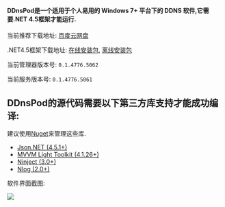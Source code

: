 #### DDnsPod是一个适用于个人易用的 Windows 7+ 平台下的 DDNS 软件,它需要.NET 4.5框架才能运行.
当前推荐下载地址: [百度云网盘](http://pan.baidu.com/share/link?shareid=230448&uk=1040525562)

.NET4.5框架下载地址: [在线安装包](http://go.microsoft.com/fwlink/?LinkId=225704), [离线安装包](http://go.microsoft.com/fwlink/?LinkId=225702)

当前管理器版本号: `0.1.4776.5062`

当前服务版本号: `0.1.4776.5061`

## DDnsPod的源代码需要以下第三方库支持才能成功编译:

建议使用[Nuget](http://nuget.org/)来管理这些库.

 - [Json.NET (4.5.1+)](http://json.codeplex.com/)
 - [MVVM Light Toolkit (4.1.26+)](http://mvvmlight.codeplex.com/)
 - [Ninject (3.0+)](https://github.com/ninject/ninject)
 - [Nlog (2.0+)](http://nlog-project.org/)

软件界面截图:

![](http://ww3.sinaimg.cn/large/74262f0ejw1e18lqko2qoj.jpg)